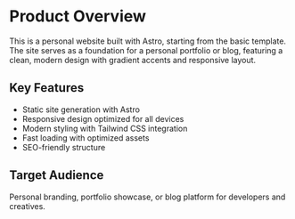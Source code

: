 # Product Overview

This is a personal website built with Astro, starting from the basic template. The site serves as a foundation for a personal portfolio or blog, featuring a clean, modern design with gradient accents and responsive layout.

## Key Features
- Static site generation with Astro
- Responsive design optimized for all devices
- Modern styling with Tailwind CSS integration
- Fast loading with optimized assets
- SEO-friendly structure

## Target Audience
Personal branding, portfolio showcase, or blog platform for developers and creatives.